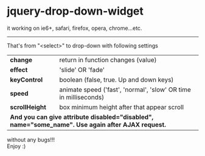 # jquery-drop-down-widget
it working on ie6+, safari, firefox, opera, chrome...etc.<br /><hr />

That's from "&lt;select&gt;" to drop-down with following settings

<table>
  <tr>
    <td><b>change</b></td>
    <td>return in function changes (value)</td>
  </tr>
  <tr>
    <td><b>effect</b></td>
    <td>'slide' OR 'fade'</td>
  </tr>
  <tr>
    <td><b>keyControl</b></td>
    <td>boolean (false, true. Up and down keys)</td>
  </tr>
  <tr>
    <td><b>speed</b></td>
    <td>animate speed ('fast', 'normal', 'slow' OR time in milliseconds)</td>
  </tr>
  <tr>
    <td><b>scrollHeight</b></td>
    <td>box minimum height after that appear scroll</td>
  </tr>
  <tr>
    <td colspan="2"><b>And you can give attribute disabled="disabled", name="some_name". Use again after AJAX request.</b></td>
  </tr>
</table>

without any bugs!!!<br />
Enjoy :)
